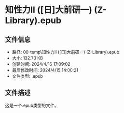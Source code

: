 ﻿# 知性力II ([日]大前研一) (Z-Library).epub

## 文件信息
- 路径: 00-temp\知性力II ([日]大前研一) (Z-Library).epub
- 大小: 132.73 KB
- 创建时间: 2024/4/16 17:09:02
- 最后修改时间: 2024/4/15 14:00:21
- 文件类型: .epub

## 文件描述
这是一个.epub类型的文件。


